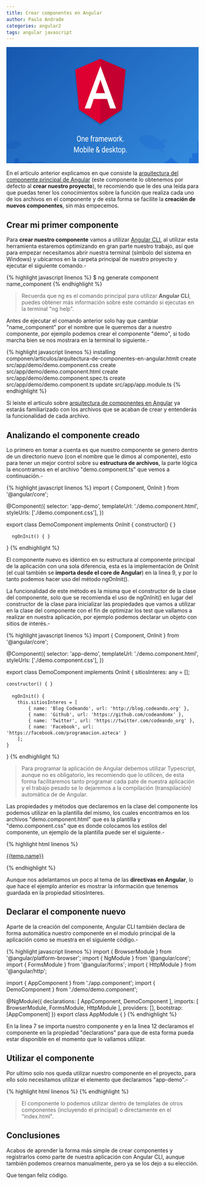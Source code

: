 ```yaml
---
title: Crear componentes en Angular
author: Paulo Andrade
categories: angular2
tags: angular javascript
---
```


![Angular](/img/angular2.jpg)

En el articulo anterior explicamos en que consiste la [arquitectura del componente principal de Angular](/articulos/arquitectura-de-componentes-en-angular.html) (este componente lo obtenemos por defecto al **crear nuestro proyecto**), te recomiendo que le des una leída para que puedas tener los conocimientos sobre la función que realiza cada uno de los archivos en el componente y de esta forma se facilite la **creación de nuevos componentes**, sin más empecemos.

## Crear mi primer componente

Para **crear nuestro componente** vamos a utilizar [Angular CLI](/articulos/mi-primera-app-con-angular-y-angular-cli.html), al utilizar esta herramienta estaremos optimizando en gran parte nuestro trabajo, así que para empezar necesitamos abrir nuestra terminal (símbolo del sistema en Windows) y ubicarnos en la carpeta principal de nuestro proyecto y ejecutar el siguiente comando.-

{% highlight javascript linenos %}
$ ng generate component name_component
{% endhighlight %}

> Recuerda que ng es el comando principal para utilizar **Angular CLI**, puedes obtener más información sobre este comando si ejecutas en la terminal "ng help".

Antes de ejecutar el comando anterior solo hay que cambiar "name_component" por el nombre que le queremos dar a nuestro componente, por ejemplo podemos crear el componente "demo", si todo marcha bien se nos mostrara en la terminal lo siguiente.-

{% highlight javascript linenos %}
installing componen/articulos/arquitectura-de-componentes-en-angular.htmlt
    create src/app/demo/demo.component.css
    create src/app/demo/demo.component.html
    create src/app/demo/demo.component.spec.ts
    create src/app/demo/demo.component.ts
    update src/app/app.module.ts
{% endhighlight %}

Si leiste el articulo sobre [arquitectura de componentes en Angular](/articulos/arquitectura-de-componentes-en-angular.html) ya estarás familiarizado con los archivos que se acaban de crear y entenderás la funcionalidad de cada archivo.

## Analizando el componente creado

Lo primero en tomar a cuenta es que nuestro componente se genero dentro de un directorio nuevo (con el nombre que le dimos al componente), esto para tener un mejor control sobre su **estructura de archivos**, la parte lógica la encontramos en el archivo "demo.component.ts" que vemos a continuación.-

{% highlight javascript linenos %}
import { Component, OnInit } from '@angular/core';

@Component({
    selector: 'app-demo',
    templateUrl: './demo.component.html',
    styleUrls: ['./demo.component.css'],
})

export class DemoComponent implements OnInit
{
   	constructor() { }

	  ngOnInit() { }
}
{% endhighlight %}

El componente nuevo es idéntico en su estructura al componente principal de la aplicación con una sola diferencia, esta es la implementación de OnInit (el cual también se **importa desde el core de Angular**) en la linea 9, y por lo tanto podemos hacer uso del método ngOnInit().

La funcionalidad de este método es la misma que el constructor de la clase del componente, solo que se recomienda el uso de ngOnInit() en lugar del constructor de la clase para inicializar las propiedades que vamos a utilizar en la clase del componente con el fin de optimizar los test que vallamos a realizar en nuestra aplicación, por ejemplo podemos declarar un objeto con sitios de interés.-

{% highlight javascript linenos %}
import { Component, OnInit } from '@angular/core';

@Component({
    selector: 'app-demo',
    templateUrl: './demo.component.html',
    styleUrls: ['./demo.component.css'],
})

export class DemoComponent implements OnInit
{
    sitiosInteres: any = [];

   	constructor() { }

	  ngOnInit() {
        this.sitiosInteres = [
            { name: 'Blog Codeando', url: 'http://blog.codeando.org' },
            { name: 'Github', url: 'https://github.com/codeandomx' },
            { name: 'Twitter', url: 'https://twitter.com/codeando_org' },
            { name: 'Facebook', url: 'https://facebook.com/programacion.azteca' }
        ];
    }
}
{% endhighlight %}

> Para programar la aplicación de Angular debemos utilizar Typescript, aunque no es obligatorio, les recomiendo que lo utilicen, de esta forma facilitaremos tanto programar cada pate de nuestra aplicación y el trabajo pesado se lo dejaremos a la compilación (transpilación) automática de de Angular.

Las propiedades y métodos que declaremos en la clase del componente los podemos utilizar en la plantilla del mismo, los cuales encontramos en los archivos "demo.component.html" que es la plantilla y "demo.component.css" que es donde colocamos los estilos del componente, un ejemplo de la plantilla puede ser el siguiente.-

{% highlight html linenos %}
<div *ngFor="let temp  of sitiosInteres">
    <p><a href="{{temp.url}}">{{temp.name}}</a></p>
</div>
{% endhighlight %}

Aunque nos adelantamos un poco al tema de las **directivas en Angular**, lo que hace el ejemplo anterior es mostrar la información que tenemos guardada en la propiedad sitiosInteres.

## Declarar el componente nuevo

Aparte de la creación del componente, Angular CLI también declara de forma automática nuestro componente en el modulo principal de la aplicación como se muestra en el siguiente código.-

{% highlight javascript linenos %}
import { BrowserModule } from '@angular/platform-browser';
import { NgModule } from '@angular/core';
import { FormsModule } from '@angular/forms';
import { HttpModule } from '@angular/http';

import { AppComponent } from './app.component';
import { DemoComponent } from './demo/demo.component';

@NgModule({
    declarations: [
        AppComponent,
        DemoComponent
    ],
    imports: [
        BrowserModule,
        FormsModule,
        HttpModule
    ],
    providers: [],
    bootstrap: [AppComponent]
})
export class AppModule { }
{% endhighlight %}

En la linea 7 se importa nuestro componente y en la linea 12 declaramos el componente en la propiedad "declarations" para que de esta forma pueda estar disponible en el momento que lo vallamos utilizar.

## Utilizar el componente

Por ultimo solo nos queda utilizar nuestro componente en el proyecto, para ello solo necesitamos utilizar el elemento que declaramos "app-demo".-

{% highlight html linenos %}
<app-code></app-code>
{% endhighlight %}

> El componente lo podemos utilizar dentro de templates de otros componentes (incluyendo el principal) o directamente en el "index.html".

## Conclusiones

Acabos de aprender la forma más simple de crear componentes y registrarlos como parte de nuestra aplicación con Angular CLI, aunque también podemos crearnos manualmente, pero ya se los dejo a su elección.

Que tengan feliz código.